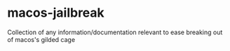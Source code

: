 # macos-jailbreak
Collection of any information/documentation relevant to ease breaking out of macos's gilded cage
